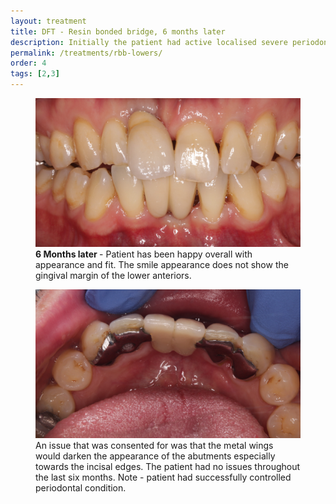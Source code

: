 ```yaml
---
layout: treatment
title: DFT - Resin bonded bridge, 6 months later
description: Initially the patient had active localised severe periodontitis on lower centrals. Grade 3 mobile, poor prognosis, non-vital. Patient could not afford implants, was happy having a bridge. Several bridge designs were considered. Due to moderate bone loss on the lower 2's and grade 2 mobility, the design involved also splinting from 3-3 to reduce mobility. The patient underwent periodontal treatment, IDC compliance improved, following lower central extractions, an immediate fit was done.
permalink: /treatments/rbb-lowers/
order: 4
tags: [2,3]
---
```


<div class="row">

  <div class="col-lg-6">
    <figure class="figure">
      <img src="/images/np/1.jpg" class="figure-img img-fluid rounded" alt="...">
      <figcaption class="figure-caption text-center">
        <strong>6 Months later </strong>- Patient has been happy overall with appearance and fit. The smile appearance does not show the gingival margin of the lower anteriors.
      </figcaption>
    </figure>
  </div>

  <div class="col-lg-6">
    <figure class="figure">
      <img src="/images/np/2.jpg" class="figure-img img-fluid rounded" alt="...">
      <figcaption class="figure-caption text-center">
        An issue that was consented for was that the metal wings would darken the appearance of the abutments especially towards the incisal edges. The patient had no issues throughout the last six months. Note - patient had successfully controlled periodontal condition.
      </figcaption>
    </figure>
  </div>
